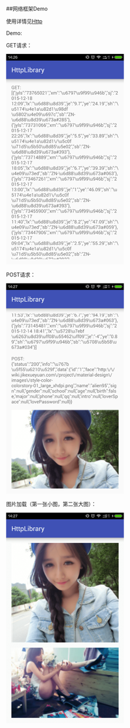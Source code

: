 ##网络框架Demo

使用详情见[Http](https://github.com/llxdaxia/Http)

Demo:

GET请求：

<img src="img_get.png" width="320" height="569" alt="GET "/>

POST请求：

<img src="img_post.png" width="320" height="569" alt="POST"/>

图片加载（第一张小图，第二张大图）：

<img src="img_image.png" width="320" height="569" alt="Image-小图第一张---大图第二张（压缩参数为2，大小变成原来得1/4"/>
